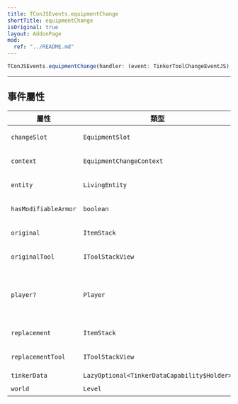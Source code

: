 ```yaml
---
title: TConJSEvents.equipmentChange
shortTitle: equipmentChange
isOriginal: true
layout: AddonPage
mod:
  ref: "../README.md"
---
```


<ServerSide/>

```ts
TConJSEvents.equipmentChange(handler: (event: TinkerToolChangeEventJS) => void): void
```

---

## 事件屬性

| 屬性                 | 類型                                        | 說明                                                        |
| -------------------- | ------------------------------------------- | ----------------------------------------------------------- |
| `changeSlot`         | `EquipmentSlot`                             | 更換物品的欄位                                              |
| `context`            | `EquipmentChangeContext`                    | 原 Forge 事件的上下文                                       |
| `entity`             | `LivingEntity`                              | 觸發事件的實體                                              |
| `hasModifiableArmor` | `boolean`                                   | 實體是否具有匠魂盔甲值                                      |
| `original`           | `ItemStack`                                 | 原欄位的物品堆疊                                            |
| `originalTool`       | `IToolStackView`                            | 原欄位的匠魂 NBT 資料                                       |
| `player?`            | `Player`                                    | 觸發事件的玩家（若 `event.entity` 不為玩家，則回傳 `Null`） |
| `replacement`        | `ItemStack`                                 | 被替換的物品堆疊                                            |
| `replacementTool`    | `IToolStackView`                            | 被替換的匠魂 NBT 資料                                       |
| `tinkerData`         | `LazyOptional<TinkerDataCapability$Holder>` | 匠魂資料                                                    |
| `world`              | `Level`                                     | 玩家所在維度                                                |
